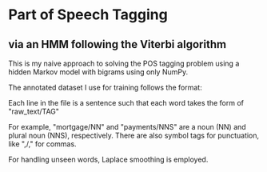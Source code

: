 # Part of Speech Tagging

## via an HMM following the Viterbi algorithm

This is my naive approach to solving the POS tagging problem using a hidden Markov model with bigrams using only NumPy.

The annotated dataset I use for training follows the format:

Each line in the file is a sentence such that each word takes the form of "raw_text/TAG"

For example, "mortgage/NN" and "payments/NNS" are a noun (NN) and plural noun (NNS), respectively. There are also symbol tags for punctuation, like ",/," for commas.

For handling unseen words, Laplace smoothing is employed.
